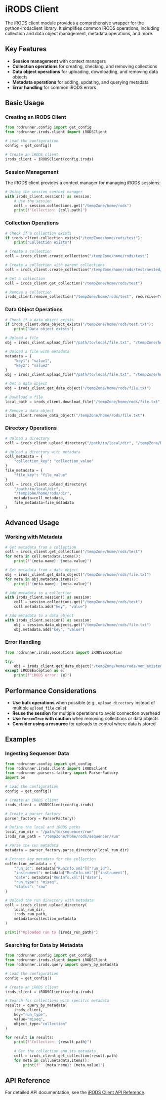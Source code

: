 # iRODS Client

The iRODS client module provides a comprehensive wrapper for the python-irodsclient library. It simplifies common iRODS operations, including collection and data object management, metadata operations, and more.

## Key Features

- **Session management** with context managers
- **Collection operations** for creating, checking, and removing collections
- **Data object operations** for uploading, downloading, and removing data objects
- **Metadata operations** for adding, updating, and querying metadata
- **Error handling** for common iRODS errors

## Basic Usage

### Creating an iRODS Client

```python
from rodrunner.config import get_config
from rodrunner.irods.client import iRODSClient

# Load the configuration
config = get_config()

# Create an iRODS client
irods_client = iRODSClient(config.irods)
```

### Session Management

The iRODS client provides a context manager for managing iRODS sessions:

```python
# Using the session context manager
with irods_client.session() as session:
    # Use the session
    coll = session.collections.get("/tempZone/home/rods")
    print(f"Collection: {coll.path}")
```

### Collection Operations

```python
# Check if a collection exists
if irods_client.collection_exists("/tempZone/home/rods/test"):
    print("Collection exists")

# Create a collection
coll = irods_client.create_collection("/tempZone/home/rods/test")

# Create a collection with parent collections
coll = irods_client.create_collection("/tempZone/home/rods/test/nested/deep", create_parents=True)

# Get a collection
coll = irods_client.get_collection("/tempZone/home/rods/test")

# Remove a collection
irods_client.remove_collection("/tempZone/home/rods/test", recursive=True)
```

### Data Object Operations

```python
# Check if a data object exists
if irods_client.data_object_exists("/tempZone/home/rods/test.txt"):
    print("Data object exists")

# Upload a file
obj = irods_client.upload_file("/path/to/local/file.txt", "/tempZone/home/rods/file.txt")

# Upload a file with metadata
metadata = {
    "key1": "value1",
    "key2": "value2"
}
obj = irods_client.upload_file("/path/to/local/file.txt", "/tempZone/home/rods/file.txt", metadata=metadata)

# Get a data object
obj = irods_client.get_data_object("/tempZone/home/rods/file.txt")

# Download a file
local_path = irods_client.download_file("/tempZone/home/rods/file.txt", "/path/to/local/download.txt")

# Remove a data object
irods_client.remove_data_object("/tempZone/home/rods/file.txt")
```

### Directory Operations

```python
# Upload a directory
coll = irods_client.upload_directory("/path/to/local/dir", "/tempZone/home/rods/dir")

# Upload a directory with metadata
coll_metadata = {
    "collection_key": "collection_value"
}
file_metadata = {
    "file_key": "file_value"
}
coll = irods_client.upload_directory(
    "/path/to/local/dir",
    "/tempZone/home/rods/dir",
    metadata=coll_metadata,
    file_metadata=file_metadata
)
```

## Advanced Usage

### Working with Metadata

```python
# Get metadata from a collection
coll = irods_client.get_collection("/tempZone/home/rods/test")
for meta in coll.metadata.items():
    print(f"{meta.name}: {meta.value}")

# Get metadata from a data object
obj = irods_client.get_data_object("/tempZone/home/rods/file.txt")
for meta in obj.metadata.items():
    print(f"{meta.name}: {meta.value}")

# Add metadata to a collection
with irods_client.session() as session:
    coll = session.collections.get("/tempZone/home/rods/test")
    coll.metadata.add("key", "value")

# Add metadata to a data object
with irods_client.session() as session:
    obj = session.data_objects.get("/tempZone/home/rods/file.txt")
    obj.metadata.add("key", "value")
```

### Error Handling

```python
from rodrunner.irods.exceptions import iRODSException

try:
    obj = irods_client.get_data_object("/tempZone/home/rods/non_existent.txt")
except iRODSException as e:
    print(f"iRODS error: {e}")
```

## Performance Considerations

- **Use bulk operations** when possible (e.g., `upload_directory` instead of multiple `upload_file` calls)
- **Reuse the session** for multiple operations to avoid connection overhead
- **Use `force=True` with caution** when removing collections or data objects
- **Consider using a resource** for uploads to control where data is stored

## Examples

### Ingesting Sequencer Data

```python
from rodrunner.config import get_config
from rodrunner.irods.client import iRODSClient
from rodrunner.parsers.factory import ParserFactory
import os

# Load the configuration
config = get_config()

# Create an iRODS client
irods_client = iRODSClient(config.irods)

# Create a parser factory
parser_factory = ParserFactory()

# Define the local and iRODS paths
local_run_dir = "/path/to/sequencer/run"
irods_run_path = "/tempZone/home/rods/sequencer/run"

# Parse the run metadata
metadata = parser_factory.parse_directory(local_run_dir)

# Extract key metadata for the collection
collection_metadata = {
    "run_id": metadata["RunInfo.xml"]["run_id"],
    "instrument": metadata["RunInfo.xml"]["instrument"],
    "date": metadata["RunInfo.xml"]["date"],
    "run_type": "miseq",
    "status": "raw"
}

# Upload the run directory with metadata
coll = irods_client.upload_directory(
    local_run_dir,
    irods_run_path,
    metadata=collection_metadata
)

print(f"Uploaded run to {irods_run_path}")
```

### Searching for Data by Metadata

```python
from rodrunner.config import get_config
from rodrunner.irods.client import iRODSClient
from rodrunner.irods.query import query_by_metadata

# Load the configuration
config = get_config()

# Create an iRODS client
irods_client = iRODSClient(config.irods)

# Search for collections with specific metadata
results = query_by_metadata(
    irods_client,
    key="run_type",
    value="miseq",
    object_type="collection"
)

for result in results:
    print(f"Collection: {result.path}")
    
    # Get the collection and its metadata
    coll = irods_client.get_collection(result.path)
    for meta in coll.metadata.items():
        print(f"  {meta.name}: {meta.value}")
```

## API Reference

For detailed API documentation, see the [iRODS Client API Reference](../api-reference/irods-client.md).
